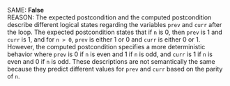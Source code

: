 SAME: **False**  
REASON: The expected postcondition and the computed postcondition describe different logical states regarding the variables `prev` and `curr` after the loop. The expected postcondition states that if `n` is 0, then `prev` is 1 and `curr` is 1, and for `n > 0`, `prev` is either 1 or 0 and `curr` is either 0 or 1. However, the computed postcondition specifies a more deterministic behavior where `prev` is 0 if `n` is even and 1 if `n` is odd, and `curr` is 1 if `n` is even and 0 if `n` is odd. These descriptions are not semantically the same because they predict different values for `prev` and `curr` based on the parity of `n`.